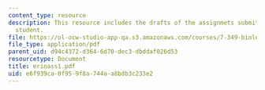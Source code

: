 ```yaml
---
content_type: resource
description: This resource includes the drafts of the assignmets submitted by the
  student.
file: https://ol-ocw-studio-app-qa.s3.amazonaws.com/courses/7-349-biological-computing-at-the-crossroads-of-engineering-and-science-spring-2005/e6f939ca0f959f8a744aa8bdb3c233e2_erinass1.pdf
file_type: application/pdf
parent_uid: d94c4372-d364-6d70-dec3-dbddaf026d53
resourcetype: Document
title: erinass1.pdf
uid: e6f939ca-0f95-9f8a-744a-a8bdb3c233e2
---
```

